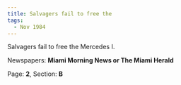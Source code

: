 ```yaml
---  
title: Salvagers fail to free the  
tags:  
  - Nov 1984  
---  
```

  
Salvagers fail to free the Mercedes I.  
  
Newspapers: **Miami Morning News or The Miami Herald**  
  
Page: **2**, Section: **B** 
